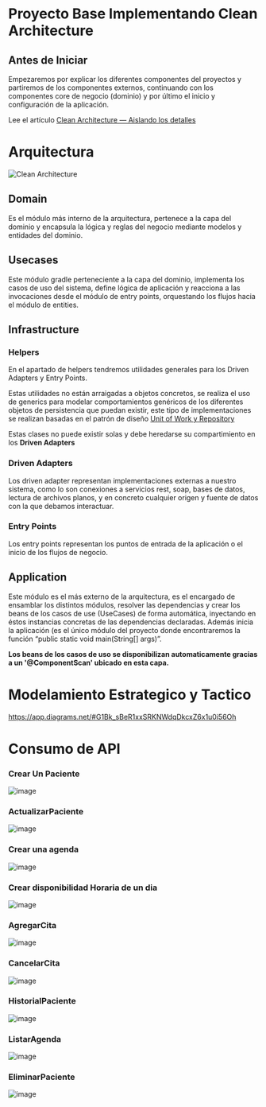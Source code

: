 # Proyecto Base Implementando Clean Architecture

## Antes de Iniciar

Empezaremos por explicar los diferentes componentes del proyectos y partiremos de los componentes externos, continuando con los componentes core de negocio (dominio) y por último el inicio y configuración de la aplicación.

Lee el artículo [Clean Architecture — Aislando los detalles](https://medium.com/bancolombia-tech/clean-architecture-aislando-los-detalles-4f9530f35d7a)

# Arquitectura

![Clean Architecture](https://miro.medium.com/max/1400/1*ZdlHz8B0-qu9Y-QO3AXR_w.png)

## Domain

Es el módulo más interno de la arquitectura, pertenece a la capa del dominio y encapsula la lógica y reglas del negocio mediante modelos y entidades del dominio.

## Usecases

Este módulo gradle perteneciente a la capa del dominio, implementa los casos de uso del sistema, define lógica de aplicación y reacciona a las invocaciones desde el módulo de entry points, orquestando los flujos hacia el módulo de entities.

## Infrastructure

### Helpers

En el apartado de helpers tendremos utilidades generales para los Driven Adapters y Entry Points.

Estas utilidades no están arraigadas a objetos concretos, se realiza el uso de generics para modelar comportamientos
genéricos de los diferentes objetos de persistencia que puedan existir, este tipo de implementaciones se realizan
basadas en el patrón de diseño [Unit of Work y Repository](https://medium.com/@krzychukosobudzki/repository-design-pattern-bc490b256006)

Estas clases no puede existir solas y debe heredarse su compartimiento en los **Driven Adapters**

### Driven Adapters

Los driven adapter representan implementaciones externas a nuestro sistema, como lo son conexiones a servicios rest,
soap, bases de datos, lectura de archivos planos, y en concreto cualquier origen y fuente de datos con la que debamos
interactuar.

### Entry Points

Los entry points representan los puntos de entrada de la aplicación o el inicio de los flujos de negocio.

## Application

Este módulo es el más externo de la arquitectura, es el encargado de ensamblar los distintos módulos, resolver las dependencias y crear los beans de los casos de use (UseCases) de forma automática, inyectando en éstos instancias concretas de las dependencias declaradas. Además inicia la aplicación (es el único módulo del proyecto donde encontraremos la función “public static void main(String[] args)”.

**Los beans de los casos de uso se disponibilizan automaticamente gracias a un '@ComponentScan' ubicado en esta capa.**

# Modelamiento Estrategico y Tactico
https://app.diagrams.net/#G1Bk_sBeR1xxSRKNWdqDkcxZ6x1u0i56Oh

# Consumo de API
### Crear Un Paciente

![image](https://user-images.githubusercontent.com/82735837/224729619-7573b764-7c72-4e02-aead-4351639b94bb.png)

### ActualizarPaciente

![image](https://user-images.githubusercontent.com/82735837/225964082-e682d47b-f623-4387-93ab-3e303a1cc37e.png)

### Crear una agenda

![image](https://user-images.githubusercontent.com/82735837/224730034-96bde2e2-53d2-4fdb-acf7-73a6b540c0b7.png)

### Crear disponibilidad Horaria de un dia

![image](https://user-images.githubusercontent.com/82735837/224730352-79b48e51-daca-4fcc-9133-b9dc26c578f4.png)

### AgregarCita

![image](https://user-images.githubusercontent.com/82735837/225963758-73985c7f-ad92-4b41-83c1-eef3235c0644.png)

### CancelarCita

![image](https://user-images.githubusercontent.com/82735837/225964840-ccaeb45a-efcb-49d8-981f-516b540427aa.png)

### HistorialPaciente

![image](https://user-images.githubusercontent.com/82735837/224733862-72389a21-e137-4996-91f6-e79a6ed1f1c8.png)

### ListarAgenda

![image](https://user-images.githubusercontent.com/82735837/225964612-dd5a3267-c6ee-4c85-b3ee-e7e0f270e862.png)

### EliminarPaciente

![image](https://user-images.githubusercontent.com/82735837/225965017-ec94c896-679d-47b6-8af1-978c39174d0c.png)




